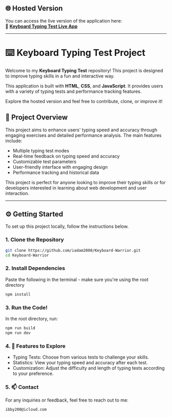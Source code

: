 ## 🌐 Hosted Version

You can access the live version of the application here:  
🔗 **[Keyboard Typing Test Live App](https://alpha-keyboard-warrior.netlify.app/)**

---

# ⌨️ Keyboard Typing Test Project

Welcome to my **Keyboard Typing Test** repository! This project is designed to improve typing skills in a fun and interactive way.

This application is built with **HTML**, **CSS**, and **JavaScript**. It provides users with a variety of typing tests and performance tracking features.

Explore the hosted version and feel free to contribute, clone, or improve it!

## 📄 Project Overview

This project aims to enhance users' typing speed and accuracy through engaging exercises and detailed performance analysis. The main features include:

- Multiple typing test modes
- Real-time feedback on typing speed and accuracy
- Customizable test parameters
- User-friendly interface with engaging design
- Performance tracking and historical data

This project is perfect for anyone looking to improve their typing skills or for developers interested in learning about web development and user interaction.

---

## ⚙️ Getting Started

To set up this project locally, follow the instructions below.

### 1. Clone the Repository

```bash
git clone https://github.com/iadam2000/Keyboard-Warrior.git
cd Keyboard-Warrior
```

### 2. Install Dependencies

Paste the following in the terminal - make sure you're using the root directory
```bash
npm install
```

### 3. Run the Code!
In the root directory, run:
```bash
npm run build
npm run dev
```
### 4. 📜 Features to Explore
- Typing Tests: Choose from various tests to challenge your skills.
- Statistics: View your typing speed and accuracy after each test.
- Customization: Adjust the difficulty and length of typing tests according to your preference.

### 5. 📫 Contact
For any inquiries or feedback, feel free to reach out to me:
```bash
ibby200@icloud.com
```
